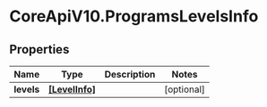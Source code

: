 # CoreApiV10.ProgramsLevelsInfo

## Properties
Name | Type | Description | Notes
------------ | ------------- | ------------- | -------------
**levels** | [**[LevelInfo]**](LevelInfo.md) |  | [optional] 


